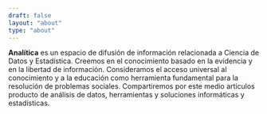 ```yaml
---
draft: false 
layout: "about"
type: "about"
---  
```


**Analítica** es un espacio de difusión de información relacionada a Ciencia de Datos y Estadística. 
Creemos en el conocimiento basado en la evidencia y en la libertad de información.
Consideramos el acceso universal al conocimiento y a la educación como herramienta fundamental para la resolución de problemas sociales.
Compartiremos por este medio artículos producto de análisis de datos, herramientas y soluciones informáticas y estadísticas.

